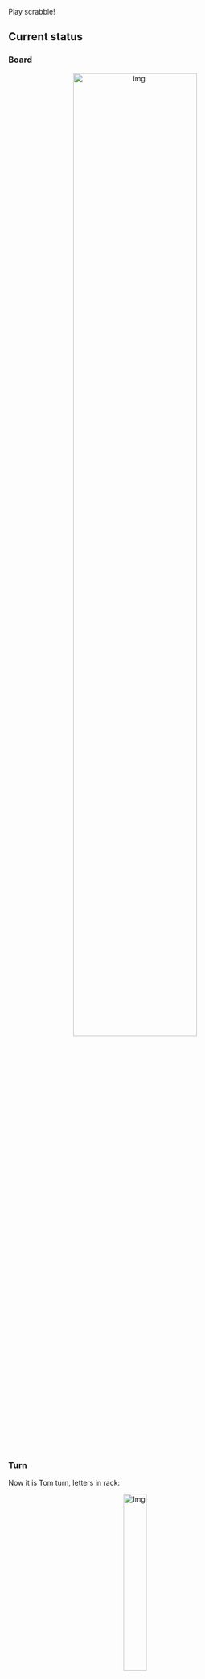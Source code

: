 
Play scrabble!
## Current status
### Board
<p align="center">
<img src="https://raw.githubusercontent.com/radosz99/radosz99/main/board.png" width=70% alt="Img"/>
    </p>
    
### Turn
Now it is Tom turn, letters in rack:
<p align="center">
<img src="https://raw.githubusercontent.com/radosz99/radosz99/main/rack.png" width=30% alt="Img"/>
</p>

### Game score
| Id | Player name | Points |
  | - | - | - |  
|0 | Tom | 226
|1 | Jerry | 137
## Make the move
Make the move and insert the letters by creating an [issue](https://github.com/radosz99/radosz99/issues/new?title=scrabble%7Cmove%7C7%3AA%3ARIDE&body=Just+push+%27Submit+new+issue%27+or+update+with+your+move.) according to the rules or...

## Possibly best moves  
Are you sure? :smiling_imp: :smiling_imp: :smiling_imp:
<details>
  <summary>Spoiler warning!</summary>
  
  | Id | Move | Issue link | Points |
  | - | - | - | - |  
|1| E:10:wifes | [scrabble&#124;move&#124;E:10:wifes](https://github.com/radosz99/radosz99/issues/new?title=scrabble%7Cmove%7CE%3A10%3Awifes&body=Just+push+%27Submit+new+issue%27+or+update+with+your+move.) | 22 
|2| D:11:eeew | [scrabble&#124;move&#124;D:11:eeew](https://github.com/radosz99/radosz99/issues/new?title=scrabble%7Cmove%7CD%3A11%3Aeeew&body=Just+push+%27Submit+new+issue%27+or+update+with+your+move.) | 22 
|3| 1:K:wowee | [scrabble&#124;move&#124;1:K:wowee](https://github.com/radosz99/radosz99/issues/new?title=scrabble%7Cmove%7C1%3AK%3Awowee&body=Just+push+%27Submit+new+issue%27+or+update+with+your+move.) | 22 
|4| E:10:wife | [scrabble&#124;move&#124;E:10:wife](https://github.com/radosz99/radosz99/issues/new?title=scrabble%7Cmove%7CE%3A10%3Awife&body=Just+push+%27Submit+new+issue%27+or+update+with+your+move.) | 20 
|5| E:10:wofs | [scrabble&#124;move&#124;E:10:wofs](https://github.com/radosz99/radosz99/issues/new?title=scrabble%7Cmove%7CE%3A10%3Awofs&body=Just+push+%27Submit+new+issue%27+or+update+with+your+move.) | 20 
|6| 1:K:wows | [scrabble&#124;move&#124;1:K:wows](https://github.com/radosz99/radosz99/issues/new?title=scrabble%7Cmove%7C1%3AK%3Awows&body=Just+push+%27Submit+new+issue%27+or+update+with+your+move.) | 20 
|7| E:9:sowf | [scrabble&#124;move&#124;E:9:sowf](https://github.com/radosz99/radosz99/issues/new?title=scrabble%7Cmove%7CE%3A9%3Asowf&body=Just+push+%27Submit+new+issue%27+or+update+with+your+move.) | 20 
|8| 1:M:wow | [scrabble&#124;move&#124;1:M:wow](https://github.com/radosz99/radosz99/issues/new?title=scrabble%7Cmove%7C1%3AM%3Awow&body=Just+push+%27Submit+new+issue%27+or+update+with+your+move.) | 18 
|9| 1:F:wiles | [scrabble&#124;move&#124;1:F:wiles](https://github.com/radosz99/radosz99/issues/new?title=scrabble%7Cmove%7C1%3AF%3Awiles&body=Just+push+%27Submit+new+issue%27+or+update+with+your+move.) | 18 
|10| E:10:wof | [scrabble&#124;move&#124;E:10:wof](https://github.com/radosz99/radosz99/issues/new?title=scrabble%7Cmove%7CE%3A10%3Awof&body=Just+push+%27Submit+new+issue%27+or+update+with+your+move.) | 18 
</details>
    
## Latest moves

| Id | Type | Move / Letters to replace | Created words / New letters | Date | Points | Player | Who |
| - | - | - | - | - | - | - | - |
|7| INSERT | 12:C:deffer | ['DEFFER'] | 11/28/2022, 22:05:30 | 28 | Jerry | [radosz99](github.com/radosz99) |
|6| INSERT | H:7:gastered | ['GASTERED'] | 11/28/2022, 22:01:38 | 83 | Tom | [radosz99](github.com/radosz99) |
|5| INSERT | H:0:gloze | ['GLOZE'] | 11/28/2022, 21:59:50 | 75 | Jerry | [radosz99](github.com/radosz99) |
|4| INSERT | M:1:waxy | ['WAXY'] | 11/28/2022, 21:54:07 | 34 | Tom | [radosz99](github.com/radosz99) |
|3| INSERT | 4:H:entity | ['ENTITY'] | 11/28/2022, 21:51:28 | 18 | Jerry | [radosz99](github.com/radosz99) |
|2| INSERT | J:4:thalamus | ['THALAMUS'] | 11/28/2022, 20:55:33 | 77 | Tom | [radosz99](github.com/radosz99) |
|1| INSERT | L:7:honor | ['HONOR'] | 11/28/2022, 20:50:36 | 16 | Jerry | [radosz99](github.com/radosz99) |
|0| INSERT | 7:H:gulphs | ['GULPHS'] | 11/28/2022, 20:48:01 | 32 | Tom | [radosz99](github.com/radosz99) |